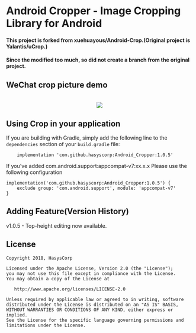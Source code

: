 # Android Cropper - Image Cropping Library for Android

#### This project is forked from xuehuayous/Android-Crop.(Original project is Yalantis/uCrop.)
#### Since the modified too much, so did not create a branch from the original project.

## WeChat crop picture demo
<br/>
<div align="center"><img src="Android_Cropper/wechat_demo.gif" /></div>

## Using Crop in your application

If you are building with Gradle, simply add the following line to the `dependencies` section of your `build.gradle` file:

```
	implementation 'com.github.hasyscorp:Android_Cropper:1.0.5'
```

If you've added com.android.support:appcompat-v7:xx.x.x Please use the following configuration

    implementation('com.github.hasyscorp:Android_Cropper:1.0.5') {
        exclude group: 'com.android.support', module: 'appcompat-v7'
    }

## Adding Feature(Version History)
v1.0.5 - Top-height editing now available.

## License

    Copyright 2018, HasysCorp

    Licensed under the Apache License, Version 2.0 (the "License");
    you may not use this file except in compliance with the License.
    You may obtain a copy of the License at

       http://www.apache.org/licenses/LICENSE-2.0

    Unless required by applicable law or agreed to in writing, software
    distributed under the License is distributed on an "AS IS" BASIS,
    WITHOUT WARRANTIES OR CONDITIONS OF ANY KIND, either express or implied.
    See the License for the specific language governing permissions and
    limitations under the License.
